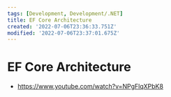```yaml
---
tags: [Development, Development/.NET]
title: EF Core Architecture
created: '2022-07-06T23:36:33.751Z'
modified: '2022-07-06T23:37:01.675Z'
---
```


# EF Core Architecture

* https://www.youtube.com/watch?v=NPgFlqXPbK8

